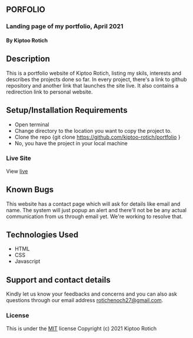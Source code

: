 
## PORFOLIO
### Landing page of my portfolio, April 2021
#### By Kiptoo Rotich
## Description
This is a portfolio website of Kiptoo Rotich, listing my skils, interests and describes the projects done so far. In every project, there's a link to github repository and another link that launches the site live. It also contains a redirection link to personal website. 
## Setup/Installation Requirements
* Open terminal
* Change directory to the location you want to copy the project to.
* Clone the repo {git clone https://github.com/kiptoo-rotich/portfolio }
* No, you have the project in your local machine
### Live Site
View [live](https://kiptoo-rotich.github.io/portfolio/)
## Known Bugs
This website has a contact page which will ask for details like email and name. The system will just popup an alert and there'll not be be any actual communication from us through email yet. We're working to resolve that.
## Technologies Used
* HTML
* CSS
* Javascript
## Support and contact details
Kindly let us know your feedbacks and concerns and you can also ask questions through our email address rotichenoch27@gmail.com.
### License
This is under the [MIT](LICENSE) license
Copyright (c) 2021 Kiptoo Rotich